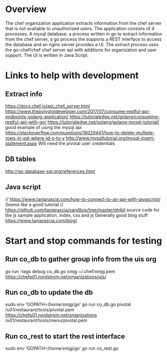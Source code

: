 #  Overview
The chef organization application extracts information from the chef server that is not available to unauthorized users.
The application consists of 4 processes. A mysql database, a process written in go to extract information from the chef
server, a go process the supports a REST interface to access the database and an nginx server provides a UI.  The extract process
uses the go-chef/chef chef server api with additions for organization and user support.  The UI is written in Java Script.


# Links to help with development

## Extract info
https://docs.chef.io/api_chef_server.html
https://www.thepolyglotdeveloper.com/2017/07/consume-restful-api-endpoints-golang-application/
https://tutorialedge.net/golang/consuming-restful-api-with-go/
https://tutorialedge.net/golang/golang-mysql-tutorial/  good example of using the mysql api
https://stackoverflow.com/questions/16029441/how-to-delete-multiple-rows-in-sql-where-id-x-to-y
http://www.mysqltutorial.org/mysql-insert-statement.aspx
Will need the pivotal user credentials

## DB tables
http://go-database-sql.org/references.html

## Java script
// https://www.taniarascia.com/how-to-connect-to-an-api-with-javascript/  Seems like a good tutorial
// https://github.com/taniarascia/sandbox/tree/master/ghibli source code for the js sample application, index, css and js
Generally good blog stuff https://www.taniarascia.com/blog/


# Start and stop commands for testing

## Run co_db to gather group info from the uis org
go run -tags debug co_db.go xmjg ~/.chef/xmjg.pem https://chefp01.nordstrom.net/organizations/uis/

## Run co_db to update the db
sudo env 'GOPATH=/home/xmjg/go' go run co_db.go pivotal /u01/restaurant/tools/pivotal.pem https://chefp01.nordstrom.net/organizations /u01/restaurant/tools/menu/pivotal.pem

## Run co_rest to start the rest interface
sudo env 'GOPATH=/home/xmjg/go' go run co_rest.go 
